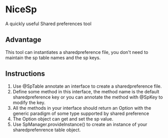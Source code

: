 # NiceSp
A quickly useful Shared preferences tool

## Advantage
This tool can instantiates a sharedpreference file, you don't need to maintain the sp table names and the sp keys.

## Instructions
1. Use @SpTable annotate an interface to create a sharedpreference file.
2. Define some method in this interface, the method name is the default sharedpreference key or you can annotate the method
with @SpKey to modify the key.
3. All the methods in your interface should return an Option with the generic paradigm of some type supported by shared preference
4. The Option object can get and set the sp value.
5. Use SpManager.provideInstance() to create an instance of your sharedprefenrence table object.

